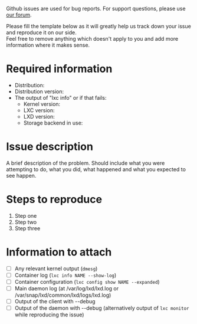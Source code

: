 Github issues are used for bug reports. For support questions, please use [our forum](https://discuss.linuxcontainers.org).

Please fill the template below as it will greatly help us track down your issue and reproduce it on our side.  
Feel free to remove anything which doesn't apply to you and add more information where it makes sense.

# Required information

 * Distribution:
 * Distribution version:
 * The output of "lxc info" or if that fails:
   * Kernel version:
   * LXC version:
   * LXD version:
   * Storage backend in use:

# Issue description

A brief description of the problem. Should include what you were
attempting to do, what you did, what happened and what you expected to
see happen.

# Steps to reproduce

 1. Step one
 2. Step two
 3. Step three

# Information to attach

 - [ ] Any relevant kernel output (`dmesg`)
 - [ ] Container log (`lxc info NAME --show-log`)
 - [ ] Container configuration (`lxc config show NAME --expanded`)
 - [ ] Main daemon log (at /var/log/lxd/lxd.log or /var/snap/lxd/common/lxd/logs/lxd.log)
 - [ ] Output of the client with --debug
 - [ ] Output of the daemon with --debug (alternatively output of `lxc monitor` while reproducing the issue)
